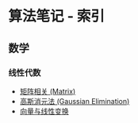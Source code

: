 # 算法笔记 - 索引
## 数学
### 线性代数
- [矩阵相关 (Matrix)](https://github.com/seoi2017/OICode/blob/master/%E7%AE%97%E6%B3%95%E7%AC%94%E8%AE%B0/%E7%BA%BF%E6%80%A7%E4%BB%A3%E6%95%B0/%E7%9F%A9%E9%98%B5%E7%9B%B8%E5%85%B3.md "矩阵相关")
- [高斯消元法 (Gaussian Elimination)](https://github.com/seoi2017/OICode/blob/master/%E7%AE%97%E6%B3%95%E7%AC%94%E8%AE%B0/%E7%BA%BF%E6%80%A7%E4%BB%A3%E6%95%B0/%E9%AB%98%E6%96%AF%E6%B6%88%E5%85%83%E6%B3%95.md "高斯消元法")
- [向量与线性变换](https://github.com/seoi2017/OICode/blob/master/算法笔记/线性代数/向量与线性变换.md "向量与线性变换")

